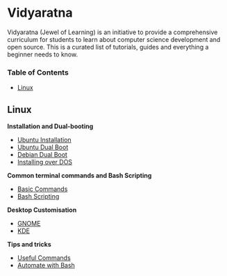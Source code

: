 # Vidyaratna

Vidyaratna (Jewel of Learning) is an initiative to provide a comprehensive curriculum for students to learn about computer science development and open source. This is a curated list of tutorials, guides and everything a beginner needs to know. 

### Table of Contents

* [Linux](#linux)



## Linux 

**Installation and Dual-booting**

- [Ubuntu Installation](https://tutorials.ubuntu.com/tutorial/tutorial-install-ubuntu-desktop#0)
- [Ubuntu Dual Boot](https://itsfoss.com/install-ubuntu-dual-boot-mode-windows/)
-  [Debian Dual Boot](https://www.lifewire.com/dual-boot-windows-8-1-debian-jessie-2202088)
- [Installing over DOS](https://www.linuxquestions.org/questions/linux-newbie-8/need-help-with-installing-linux-from-free-dos-899812/) 

**Common terminal commands and Bash Scripting**

- [Basic Commands](https://maker.pro/linux/tutorial/basic-linux-commands-for-beginners)
- [Bash Scripting](https://ryanstutorials.net/bash-scripting-tutorial/bash-script.php) 

**Desktop Customisation**

- [GNOME](https://itsfoss.com/gnome-tricks-ubuntu/)
- [KDE](https://opensource.com/article/17/5/7-cool-kde-tweaks-will-improve-your-life) 

**Tips and tricks**

- [Useful Commands](https://likegeeks.com/linux-command-line-tricks/)
- [Automate with Bash](https://www.tecmint.com/using-shell-script-to-automate-linux-system-maintenance-tasks/)
